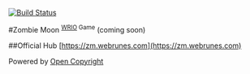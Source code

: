 [![Build Status](https://travis-ci.org/webRunes/ZombieMoon-WRIO-Game.svg?branch=master)](https://travis-ci.org/webRunes/ZombieMoon-WRIO-Game)

#Zombie Moon <sup>[WRIO](http://wr.io) Game</sup>
(coming soon)

##Official Hub
[https://zm.webrunes.com](https://zm.webrunes.com)

Powered by [Open Copyright](http://opencopyright.webrunes.com)
